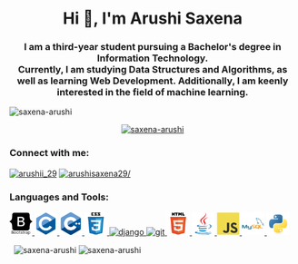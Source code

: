 <!-- ### <h2 slign="center">Hi! 👋 I'm Arushi Saxena.</h2> -->

<!--
**saxena-arushi/saxena-arushi** is a ✨ _special_ ✨ repository because its `README.md` (this file) appears on your GitHub profile.

Here are some ideas to get you started:

- 🔭 I’m currently working on ...
- 🌱 I’m currently learning ...
- 👯 I’m looking to collaborate on ...
- 🤔 I’m looking for help with ...
- 💬 Ask me about ...
- 📫 How to reach me: ...
- 😄 Pronouns: ...
- ⚡ Fun fact: ...
-->
                 
<h1 align="center">Hi 👋, I'm Arushi Saxena</h1>
<h3 align="center">I am a third-year student pursuing a Bachelor's degree in Information Technology. <br> Currently, I am studying Data Structures and Algorithms, as well as learning Web Development. Additionally, I am keenly interested in the field of machine learning.</h3>

<p align="left"> <img src="https://komarev.com/ghpvc/?username=saxena-arushi&label=Profile%20views&color=0e75b6&style=flat" alt="saxena-arushi" /> </p>

<p align="center"> <a href="https://github.com/ryo-ma/github-profile-trophy"><img src="https://github-profile-trophy.vercel.app/?username=saxena-arushi" alt="saxena-arushi" /></a> </p>

<h3 align="left">Connect with me:</h3>
<p align="left">
<a href="https://twitter.com/arushii_29" target="blank"><img align="center" src="https://raw.githubusercontent.com/rahuldkjain/github-profile-readme-generator/master/src/images/icons/Social/twitter.svg" alt="arushii_29" height="30" width="40" /></a>
<a href="https://linkedin.com/in/arushisaxena29/" target="blank"><img align="center" src="https://raw.githubusercontent.com/rahuldkjain/github-profile-readme-generator/master/src/images/icons/Social/linked-in-alt.svg" alt="arushisaxena29/" height="30" width="40" /></a>
</p>

<h3 align="left">Languages and Tools:</h3>
<p align="left"> 
          <a href="https://getbootstrap.com" target="_blank" rel="noreferrer"> 
                    <img src="https://raw.githubusercontent.com/devicons/devicon/master/icons/bootstrap/bootstrap-plain-wordmark.svg" alt="bootstrap" width="40" height="40"/> 
          </a> 
          <a href="https://www.cprogramming.com/" target="_blank" rel="noreferrer"> 
                    <img src="https://raw.githubusercontent.com/devicons/devicon/master/icons/c/c-original.svg" alt="c" width="40" height="40"/> 
          </a> 
          <a href="https://www.w3schools.com/cpp/" target="_blank" rel="noreferrer"> 
                    <img src="https://raw.githubusercontent.com/devicons/devicon/master/icons/cplusplus/cplusplus-original.svg" alt="cplusplus" width="40" height="40"/> 
          </a> 
          <a href="https://www.w3schools.com/css/" target="_blank" rel="noreferrer"> 
                    <img src="https://raw.githubusercontent.com/devicons/devicon/master/icons/css3/css3-original-wordmark.svg" alt="css3" width="40" height="40"/> 
          </a> 
          <a href="https://www.djangoproject.com/" target="_blank" rel="noreferrer"> 
                    <img src="https://cdn.worldvectorlogo.com/logos/django.svg" alt="django" width="40" height="40"/> 
          </a> 
          <a href="https://git-scm.com/" target="_blank" rel="noreferrer"> 
                    <img src="https://www.vectorlogo.zone/logos/git-scm/git-scm-icon.svg" alt="git" width="40" height="40"/> 
          </a> 
          <a href="https://www.w3.org/html/" target="_blank" rel="noreferrer"> 
                    <img src="https://raw.githubusercontent.com/devicons/devicon/master/icons/html5/html5-original-wordmark.svg" alt="html5" width="40" height="40"/> 
          </a> 
          <a href="https://www.java.com" target="_blank" rel="noreferrer"> 
                    <img src="https://raw.githubusercontent.com/devicons/devicon/master/icons/java/java-original.svg" alt="java" width="40" height="40"/> 
          </a> 
          <a href="https://developer.mozilla.org/en-US/docs/Web/JavaScript" target="_blank" rel="noreferrer"> 
                    <img src="https://raw.githubusercontent.com/devicons/devicon/master/icons/javascript/javascript-original.svg" alt="javascript" width="40" height="40"/> 
          </a> 
          <a href="https://www.mysql.com/" target="_blank" rel="noreferrer"> 
                    <img src="https://raw.githubusercontent.com/devicons/devicon/master/icons/mysql/mysql-original-wordmark.svg" alt="mysql" width="40" height="40"/> 
          </a> 
          <a href="https://www.python.org" target="_blank" rel="noreferrer"> 
                    <img src="https://raw.githubusercontent.com/devicons/devicon/master/icons/python/python-original.svg" alt="python" width="40" height="40"/> 
          </a> </p>

<p>&nbsp;
          <img align="center" src="https://github-readme-stats.vercel.app/api?username=saxena-arushi&show_icons=true&locale=en" alt="saxena-arushi" />
<!-- </p>

<p> -->
          <img align="center" src="https://github-readme-streak-stats.herokuapp.com/?user=saxena-arushi&" alt="saxena-arushi" />
</p>
